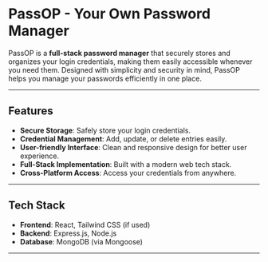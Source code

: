 # PassOP - Your Own Password Manager

PassOP is a **full-stack password manager** that securely stores and organizes your login credentials, making them easily accessible whenever you need them. Designed with simplicity and security in mind, PassOP helps you manage your passwords efficiently in one place.

---

## Features

- **Secure Storage**: Safely store your login credentials.
- **Credential Management**: Add, update, or delete entries easily.
- **User-friendly Interface**: Clean and responsive design for better user experience.
- **Full-Stack Implementation**: Built with a modern web tech stack.
- **Cross-Platform Access**: Access your credentials from anywhere.

---

## Tech Stack

- **Frontend**: React, Tailwind CSS (if used)
- **Backend**: Express.js, Node.js
- **Database**: MongoDB (via Mongoose)

---
